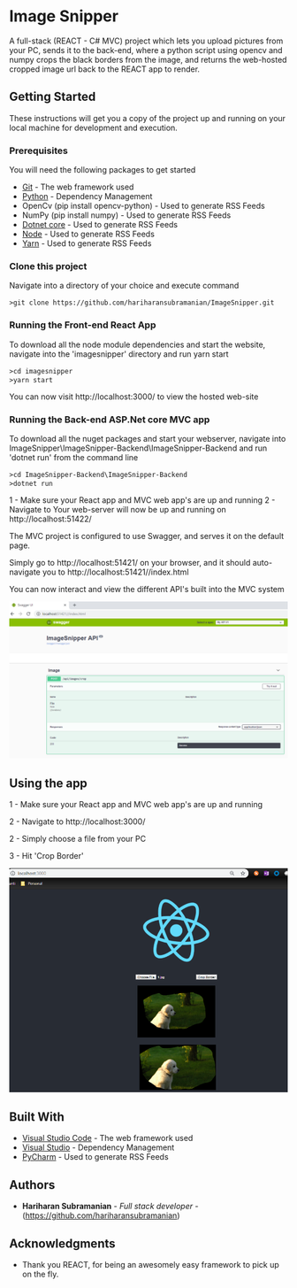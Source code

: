 # Image Snipper

A full-stack (REACT - C# MVC) project which lets you upload pictures from your PC, sends it to the back-end, where a python script using opencv and numpy crops the black borders from the image, and returns the web-hosted cropped image url back to the REACT app to render.

## Getting Started

These instructions will get you a copy of the project up and running on your local machine for development and execution.

### Prerequisites

You will need the following packages to get started

* [Git](https://git-scm.com/downloads) - The web framework used
* [Python](https://www.python.org/downloads/) - Dependency Management
* OpenCv (pip install opencv-python) - Used to generate RSS Feeds
* NumPy (pip install numpy) - Used to generate RSS Feeds
* [Dotnet core](https://www.microsoft.com/net/download) - Used to generate RSS Feeds
* [Node](https://nodejs.org/en/download/) - Used to generate RSS Feeds
* [Yarn](https://yarnpkg.com/lang/en/docs/install/#windows-stable) - Used to generate RSS Feeds

### Clone this project

Navigate into a directory of your choice and execute command

```
>git clone https://github.com/hariharansubramanian/ImageSnipper.git
```

### Running the Front-end React App

To download all the node module dependencies and start the website, navigate into the 'imagesnipper' directory and run yarn start

```
>cd imagesnipper
>yarn start
```
You can now visit http://localhost:3000/ to view the hosted web-site

### Running the Back-end ASP.Net core MVC app

To download all the nuget packages and start your webserver, navigate into ImageSnipper\ImageSnipper-Backend\ImageSnipper-Backend and run 'dotnet run' from the command line

```
>cd ImageSnipper-Backend\ImageSnipper-Backend
>dotnet run
```
1 - Make sure your React app and MVC web app's are up and running
2 - Navigate to 
Your web-server will now be up and running on http://localhost:51422/ 

The MVC project is configured to use Swagger, and serves it on the default page.

Simply go to http://localhost:51421/ on your browser, and it should auto-navigate you to http://localhost:51421//index.html

You can now interact and view the different API's built into the MVC system

![Alt text](https://github.com/hariharansubramanian/ImageSnipper/blob/master/readme-assets/swagger-api-ui.PNG)

## Using the app

1 - Make sure your React app and MVC web app's are up and running

2 - Navigate to http://localhost:3000/ 

2 - Simply choose a file from your PC

3 - Hit 'Crop Border'


![Alt text](https://github.com/hariharansubramanian/ImageSnipper/blob/master/readme-assets/cropping-in-action.PNG)

## Built With

* [Visual Studio Code](https://code.visualstudio.com/) - The web framework used
* [Visual Studio](https://visualstudio.microsoft.com/) - Dependency Management
* [PyCharm](https://www.jetbrains.com/pycharm/) - Used to generate RSS Feeds

## Authors

* **Hariharan Subramanian** - *Full stack developer* - (https://github.com/hariharansubramanian)

## Acknowledgments

* Thank you REACT, for being an awesomely easy framework to pick up on the fly.